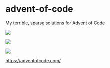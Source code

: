 # advent-of-code
My terrible, sparse solutions for Advent of Code

![](https://img.shields.io/badge/day%20📅-4-blue)

![](https://img.shields.io/badge/stars%20⭐-4-yellow)

![](https://img.shields.io/badge/days%20completed-2-red)

https://adventofcode.com/
